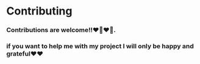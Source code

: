 
# Contributing
### Contributions are welcome!!❤️‍🔥❤️‍🔥. 

### if you want to help me with my project I will only be happy and grateful❤️❤️
